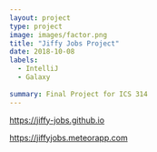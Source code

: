 ```yaml
---
layout: project
type: project
image: images/factor.png
title: "Jiffy Jobs Project"
date: 2018-10-08
labels:
  - IntelliJ
  - Galaxy
  
summary: Final Project for ICS 314
---
```


https://jiffy-jobs.github.io

https://jiffyjobs.meteorapp.com
